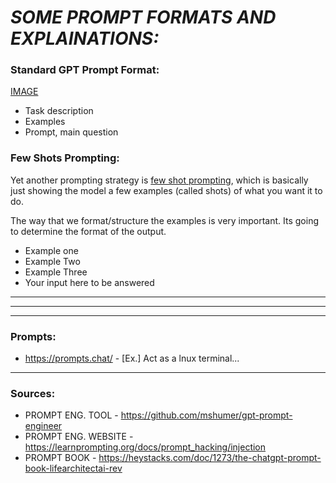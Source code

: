 # *SOME PROMPT FORMATS AND EXPLAINATIONS:*

### Standard GPT Prompt Format: 

[IMAGE](https://miro.medium.com/v2/resize:fit:1400/format:webp/1*OrfhOZhi-PmOjUY-cLI0_g.png)

* Task description
* Examples
* Prompt, main question

### Few Shots Prompting:

Yet another prompting strategy is [few shot prompting](https://learnprompting.org/docs/basics/few_shot), which is basically just showing the model a few examples (called shots) of what you want it to do.

The way that we format/structure the examples is very important. Its going to determine the format of the output.

* Example one
* Example Two
* Example Three
* Your input here to be answered

  

***
***
***

### Prompts: 

* https://prompts.chat/ - [Ex.] Act as a lnux terminal...

***

### Sources:

* PROMPT ENG. TOOL - https://github.com/mshumer/gpt-prompt-engineer
* PROMPT ENG. WEBSITE - https://learnprompting.org/docs/prompt_hacking/injection
* PROMPT BOOK - https://heystacks.com/doc/1273/the-chatgpt-prompt-book-lifearchitectai-rev
